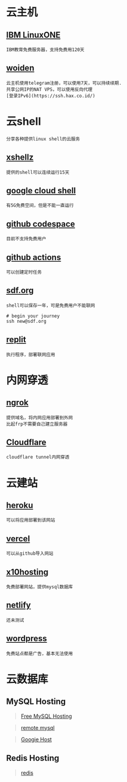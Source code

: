 # 云主机

## [IBM LinuxONE](https://linuxone.cloud.marist.edu)

	IBM教育免费服务器，支持免费用120天

## [woiden](https://woiden.id/)

	云主机使用telegram注册，可以使用7天，可以持续续期.
	共享公网IP的NAT VPS，可以使用反向代理
	[登录IPv6](https://ssh.hax.co.id/)

# 云shell
	分享各种提供linux shell的云服务

## [xshellz](https://www.xshellz.com)

	提供的shell可以连续运行15天

## [google cloud shell](https://cloud.google.com/shell)

	有5G免费空间，但是不能一直运行

## [github codespace](https://github.com/features/codespaces)

	目前不支持免费用户

## [github actions](github_action.md)

	可以创建定时任务

## [sdf.org](http://sdf.org/)

	shell可以保存一年，可是免费用户不能联网
```shell
# begin your journey
ssh new@sdf.org
```

## [replit](https://replit.com/)

	执行程序，部署联网应用


# 内网穿透
## [ngrok](https://ngrok.com/)

	提供域名，将内网应用部署到外网
	比起frp不需要自己建立服务器

## [Cloudflare](https://www.cloudflare.com/)

	cloudflare tunnel内网穿透

# 云建站

## [heroku](https://heroku.com)

	可以将应用部署到该网站

## [vercel](https://vercel.com)

	可以从github导入网站

## [x10hosting](https://x10hosting.com)

	免费部署网站，提供mysql数据库

## [netlify](https://www.netlify.com)

	还未测试

## [wordpress](https://wordpress.com)

	免费站点都是广告，基本无法使用

# 云数据库

## MySQL Hosting
> [Free MySQL Hosting](https://www.freemysqlhosting.net)

> [remote mysql](https://remotemysql.com/)

> [Googie Host](https://googiehost.com/free-mysql-hosting.html)

## Redis Hosting

> [redis](https://redis.com/)
